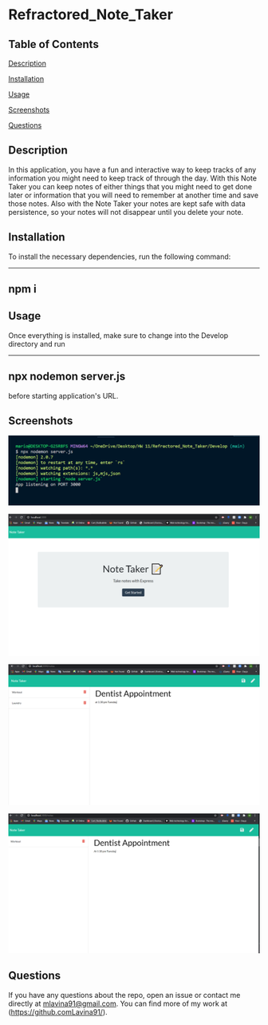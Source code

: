 # Refractored_Note_Taker

## Table of Contents 

[Description](#description)

[Installation](#installation)

[Usage](#usage)

[Screenshots](#screenshots)

[Questions](#questions)


## Description 

In this application, you have a fun and interactive way to keep tracks of any information you might need to keep track of through the day. With this Note Taker you can keep notes of either things that you might need to get done later or information that you will need to remember at another time and save those notes. Also with the Note Taker your notes are kept safe with data persistence, so your notes will not disappear until you delete your note.


## Installation 

To install the necessary dependencies, run the following command:

----------
npm i
----------

## Usage 

Once everything is installed, make sure to change into the Develop directory and run 

-------------------------
npx nodemon server.js
-------------------------

before starting application's URL.



## Screenshots

![Picture of running the server in the terminal](./assets/nodemon_server.png)

![Picture of the home page of the Note Taker](./assets/start_screen.png)

![Picture of 2 notes saved and 1 being made](./assets/3_notes.png)

![Picture of 1 of the notes from the picture above deleted](./assets/2_notes.png)


## Questions 

If you have any questions about the repo, open an issue or contact me directly at mlavina91@gmail.com. 
You can find more of my work at (https://github.comLavina91/).